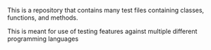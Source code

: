 This is a repository that contains many test files containing classes, functions, and methods.

This is meant for use of testing features against multiple different programming languages